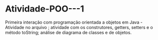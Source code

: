 # Atividade-POO---1
Primeira interação com programação orientada a objetos em Java - Atividade no arquivo ;
atividade com os construtores, getters, setters e o método toString;
análise de diagrama de classes e de objetos.
